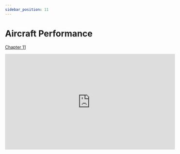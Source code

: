 ```yaml
---
sidebar_position: 11
---
```


# Aircraft Performance

[Chapter 11](https://www.faa.gov/sites/faa.gov/files/13_phak_ch11.pdf)

<iframe width="560" height="315" src="https://www.youtube-nocookie.com/embed/g6gBl87oh1M?si=fmZOtURn5y_RfO12" title="YouTube video player" frameborder="0" allow="accelerometer; clipboard-write; encrypted-media; picture-in-picture; web-share" referrerpolicy="strict-origin-when-cross-origin" allowfullscreen></iframe>